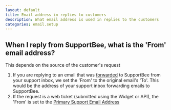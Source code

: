 ```yaml
---
layout: default
title: Email address in replies to customers
description: What email address is used in replies to the customers
categories: email.setup
---
```


When I reply from SupportBee, what is the 'From' email address? 
---------------------------------------------------------------

This depends on the source of the customer's request

1. If you are replying to an email that was [forwarded](/forwarding-your-support-emails) to SupportBee from your support inbox, we set the 'From' to the original email's 'To'. This would be the address of your support inbox forwarding emails to SupportBee.
2. If the request is a web ticket (submitted using the Widget or API), the 'From' is set to the [Primary Support Email Address](/primary-support-email-address)
